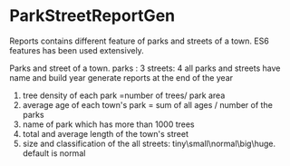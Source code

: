 # ParkStreetReportGen
Reports contains different feature of parks and streets of a town. ES6 features has been used extensively.

 Parks and street of a town.
 parks : 3
 streets: 4
 all parks and streets have name and build year 
 generate reports at the end of the year 
 1. tree density of each park =number of trees/ park area
 2. average age of each town's park = sum of all ages / number of the parks
 3. name of park which has more than 1000 trees
 4. total and average length of the town's street
 5. size and classification of the all streets: tiny\small\normal\big\huge. default is normal
 
